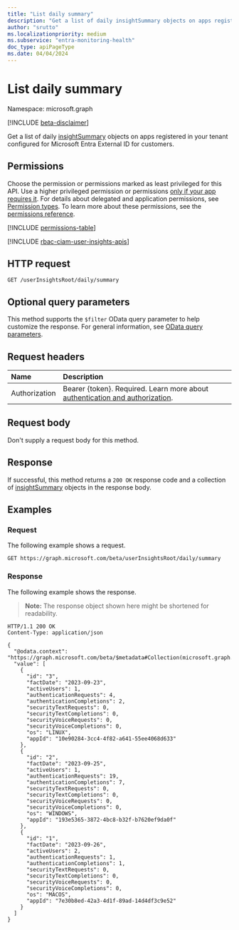 ```yaml
---
title: "List daily summary"
description: "Get a list of daily insightSummary objects on apps registered in your tenant configured for Microsoft Entra External ID for customers."
author: "srutto"
ms.localizationpriority: medium
ms.subservice: "entra-monitoring-health"
doc_type: apiPageType
ms.date: 04/04/2024
---
```


# List daily summary
Namespace: microsoft.graph

[!INCLUDE [beta-disclaimer](../../includes/beta-disclaimer.md)]

Get a list of daily [insightSummary](../resources/insightsummary.md) objects on apps registered in your tenant configured for Microsoft Entra External ID for customers.

## Permissions
Choose the permission or permissions marked as least privileged for this API. Use a higher privileged permission or permissions [only if your app requires it](/graph/permissions-overview#best-practices-for-using-microsoft-graph-permissions). For details about delegated and application permissions, see [Permission types](/graph/permissions-overview#permission-types). To learn more about these permissions, see the [permissions reference](/graph/permissions-reference).

<!-- { "blockType": "permissions", "name": "dailyuserinsightmetricsroot_list_summary" } -->
[!INCLUDE [permissions-table](../includes/permissions/dailyuserinsightmetricsroot-list-summary-permissions.md)]

[!INCLUDE [rbac-ciam-user-insights-apis](../includes/rbac-for-apis/rbac-ciam-user-insights-apis.md)]

## HTTP request

<!-- {
  "blockType": "ignored"
}
-->
``` http
GET /userInsightsRoot/daily/summary
```

## Optional query parameters
This method supports the `$filter` OData query parameter to help customize the response. For general information, see [OData query parameters](/graph/query-parameters).

## Request headers
|Name|Description|
|:---|:---|
|Authorization|Bearer {token}. Required. Learn more about [authentication and authorization](/graph/auth/auth-concepts).|

## Request body
Don't supply a request body for this method.

## Response

If successful, this method returns a `200 OK` response code and a collection of [insightSummary](../resources/insightsummary.md) objects in the response body.

## Examples

### Request
The following example shows a request.
<!-- {
  "blockType": "request",
  "name": "list_dailyinsightsummary"
}
-->
``` http
GET https://graph.microsoft.com/beta/userInsightsRoot/daily/summary
```

### Response
The following example shows the response.
>**Note:** The response object shown here might be shortened for readability.
<!-- {
  "blockType": "response",
  "truncated": true,
  "@odata.type": "Collection(microsoft.graph.insightSummary)"
}
-->
``` http
HTTP/1.1 200 OK
Content-Type: application/json

{
  "@odata.context": "https://graph.microsoft.com/beta/$metadata#Collection(microsoft.graph.insightSummary)",
  "value": [
    {
      "id": "3",
      "factDate": "2023-09-23",
      "activeUsers": 1,
      "authenticationRequests": 4,
      "authenticationCompletions": 2,
      "securityTextRequests": 0,
      "securityTextCompletions": 0,
      "securityVoiceRequests": 0,
      "securityVoiceCompletions": 0,
      "os": "LINUX",
      "appId": "10e90284-3cc4-4f82-a641-55ee4068d633"
    },
    {
      "id": "2",
      "factDate": "2023-09-25",
      "activeUsers": 1,
      "authenticationRequests": 19,
      "authenticationCompletions": 7,
      "securityTextRequests": 0,
      "securityTextCompletions": 0,
      "securityVoiceRequests": 0,
      "securityVoiceCompletions": 0,
      "os": "WINDOWS",
      "appId": "193e5365-3872-4bc8-b32f-b7620ef9da0f"
    },
    {
      "id": "1",
      "factDate": "2023-09-26",
      "activeUsers": 2,
      "authenticationRequests": 1,
      "authenticationCompletions": 1,
      "securityTextRequests": 0,
      "securityTextCompletions": 0,
      "securityVoiceRequests": 0,
      "securityVoiceCompletions": 0,
      "os": "MACOS",
      "appId": "7e30b8ed-42a3-4d1f-89ad-14d4df3c9e52"
    }
  ]
}
```
